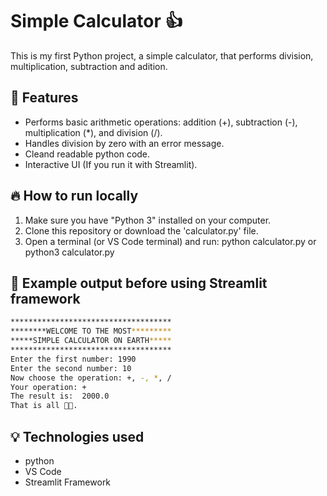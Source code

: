 # Simple Calculator 👍
This is my first Python project, a simple calculator, that performs division, multiplication, subtraction and adition.

## 📗 Features
-   Performs basic arithmetic operations: addition (+), subtraction (-), multiplication (*), and division (/).
-   Handles division by zero with an error message.
-   Cleand readable python code.
-   Interactive UI (If you run it with Streamlit).

## 🔥 How to run locally
1. Make sure you have "Python 3" installed on your computer.
2. Clone this repository or download the 'calculator.py' file.
3. Open a terminal (or VS Code terminal) and run:
   python calculator.py
   or
   python3 calculator.py

   
## 📍 Example output before using Streamlit framework
```bash
************************************
********WELCOME TO THE MOST*********
*****SIMPLE CALCULATOR ON EARTH*****
************************************
Enter the first number: 1990
Enter the second number: 10
Now choose the operation: +, -, *, /
Your operation: +
The result is:  2000.0
That is all 👋😊.
```

## 💡 Technologies used
-  python
-  VS Code
-  Streamlit Framework
  


